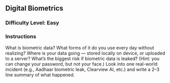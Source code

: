 ## Digital Biometrics

### Difficulty Level: Easy

### Instructions
What is biometric data? What forms of it do you use every day without realizing?
Where is your data going — stored locally on device, or uploaded to a server?
What’s the biggest risk if biometric data is leaked? (Hint: you can change your password, but not your face.)
Look into one real-world incident (e.g., Aadhaar biometric leak, Clearview AI, etc.) and write a 2–3 line summary of what happened.

